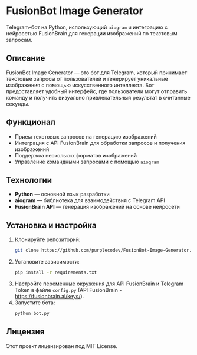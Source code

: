 # FusionBot Image Generator

Telegram-бот на Python, использующий `aiogram` и интеграцию с нейросетью FusionBrain для генерации изображений по текстовым запросам.

## Описание
FusionBot Image Generator — это бот для Telegram, который принимает текстовые запросы от пользователей и генерирует уникальные изображения с помощью искусственного интеллекта. Бот предоставляет удобный интерфейс, где пользователи могут отправить команду и получить визуально привлекательный результат в считанные секунды.

## Функционал
- Прием текстовых запросов на генерацию изображений
- Интеграция с API FusionBrain для обработки запросов и получения изображений
- Поддержка нескольких форматов изображений
- Управление командными запросами с помощью `aiogram`

## Технологии
- **Python** — основной язык разработки
- **aiogram** — библиотека для взаимодействия с Telegram API
- **FusionBrain API** — генерация изображений на основе нейросети

## Установка и настройка
1. Клонируйте репозиторий:
   ```bash
   git clone https://github.com/purplecodev/FusionBot-Image-Generator.git
   ```
2. Установите зависимости:
   ```bash
   pip install -r requirements.txt
   ```
3. Настройте переменные окружения для API FusionBrain и Telegram Token в файле `config.py` (API FusionBrain - https://fusionbrain.ai/keys/).
4. Запустите бота:
   ```bash
   python bot.py
   ```

## Лицензия
Этот проект лицензирован под MIT License.
